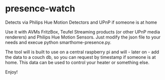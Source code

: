 # presence-watch
Detects via Philips Hue Motion Detectors and UPnP if someone is at home

Use it with AVMs FritzBox, Teufel Streaming products (or other UPnP media renderers) and Philips Hue Motion Sensors. 
Just modify the json file to your needs and execue python smarthome-presence.py.

The tool will is built to use on a central raspberry pi and will - later on - add the data to a couch db, so you can request by
timestamp if someone is at home. This data can be used to control your heater or something else.

Enjoy!
